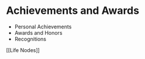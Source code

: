 # Achievements and Awards

- Personal Achievements
- Awards and Honors
- Recognitions

[[Life Nodes]]
